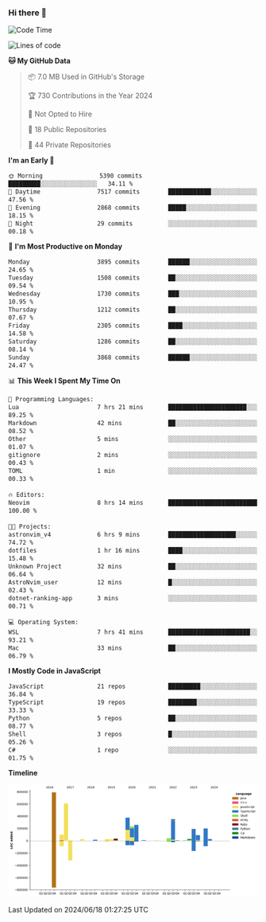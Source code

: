 ### Hi there 👋

<!--
**Clumsy-Coder/Clumsy-Coder** is a ✨ _special_ ✨ repository because its `README.md` (this file) appears on your GitHub profile.

Here are some ideas to get you started:

- 🔭 I’m currently working on ...
- 🌱 I’m currently learning ...
- 👯 I’m looking to collaborate on ...
- 🤔 I’m looking for help with ...
- 💬 Ask me about ...
- 📫 How to reach me: ...
- 😄 Pronouns: ...
- ⚡ Fun fact: ...
-->

<!-- anmol098/waka-readme-stats -->
<!--START_SECTION:waka-->
![Code Time](http://img.shields.io/badge/Code%20Time-804%20hrs%2019%20mins-blue)

![Lines of code](https://img.shields.io/badge/From%20Hello%20World%20I%27ve%20Written-3.4%20million%20lines%20of%20code-blue)

**🐱 My GitHub Data** 

> 📦 7.0 MB Used in GitHub's Storage 
 > 
> 🏆 730 Contributions in the Year 2024
 > 
> 🚫 Not Opted to Hire
 > 
> 📜 18 Public Repositories 
 > 
> 🔑 44 Private Repositories 
 > 
**I'm an Early 🐤** 

```text
🌞 Morning                5390 commits        █████████░░░░░░░░░░░░░░░░   34.11 % 
🌆 Daytime                7517 commits        ████████████░░░░░░░░░░░░░   47.56 % 
🌃 Evening                2868 commits        █████░░░░░░░░░░░░░░░░░░░░   18.15 % 
🌙 Night                  29 commits          ░░░░░░░░░░░░░░░░░░░░░░░░░   00.18 % 
```
📅 **I'm Most Productive on Monday** 

```text
Monday                   3895 commits        ██████░░░░░░░░░░░░░░░░░░░   24.65 % 
Tuesday                  1508 commits        ██░░░░░░░░░░░░░░░░░░░░░░░   09.54 % 
Wednesday                1730 commits        ███░░░░░░░░░░░░░░░░░░░░░░   10.95 % 
Thursday                 1212 commits        ██░░░░░░░░░░░░░░░░░░░░░░░   07.67 % 
Friday                   2305 commits        ████░░░░░░░░░░░░░░░░░░░░░   14.58 % 
Saturday                 1286 commits        ██░░░░░░░░░░░░░░░░░░░░░░░   08.14 % 
Sunday                   3868 commits        ██████░░░░░░░░░░░░░░░░░░░   24.47 % 
```


📊 **This Week I Spent My Time On** 

```text
💬 Programming Languages: 
Lua                      7 hrs 21 mins       ██████████████████████░░░   89.25 % 
Markdown                 42 mins             ██░░░░░░░░░░░░░░░░░░░░░░░   08.52 % 
Other                    5 mins              ░░░░░░░░░░░░░░░░░░░░░░░░░   01.07 % 
gitignore                2 mins              ░░░░░░░░░░░░░░░░░░░░░░░░░   00.43 % 
TOML                     1 min               ░░░░░░░░░░░░░░░░░░░░░░░░░   00.33 % 

🔥 Editors: 
Neovim                   8 hrs 14 mins       █████████████████████████   100.00 % 

🐱‍💻 Projects: 
astronvim_v4             6 hrs 9 mins        ███████████████████░░░░░░   74.72 % 
dotfiles                 1 hr 16 mins        ████░░░░░░░░░░░░░░░░░░░░░   15.48 % 
Unknown Project          32 mins             ██░░░░░░░░░░░░░░░░░░░░░░░   06.64 % 
AstroNvim_user           12 mins             █░░░░░░░░░░░░░░░░░░░░░░░░   02.43 % 
dotnet-ranking-app       3 mins              ░░░░░░░░░░░░░░░░░░░░░░░░░   00.71 % 

💻 Operating System: 
WSL                      7 hrs 41 mins       ███████████████████████░░   93.21 % 
Mac                      33 mins             ██░░░░░░░░░░░░░░░░░░░░░░░   06.79 % 
```

**I Mostly Code in JavaScript** 

```text
JavaScript               21 repos            █████████░░░░░░░░░░░░░░░░   36.84 % 
TypeScript               19 repos            ████████░░░░░░░░░░░░░░░░░   33.33 % 
Python                   5 repos             ██░░░░░░░░░░░░░░░░░░░░░░░   08.77 % 
Shell                    3 repos             █░░░░░░░░░░░░░░░░░░░░░░░░   05.26 % 
C#                       1 repo              ░░░░░░░░░░░░░░░░░░░░░░░░░   01.75 % 
```



**Timeline**

![Lines of Code chart](https://raw.githubusercontent.com/Clumsy-Coder/Clumsy-Coder/main/assets/bar_graph.png)


 Last Updated on 2024/06/18 01:27:25 UTC
<!--END_SECTION:waka-->
